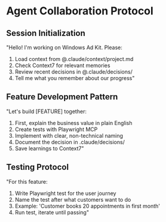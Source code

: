 # Agent Collaboration Protocol

## Session Initialization
"Hello! I'm working on Windows Ad Kit. Please:
1. Load context from @.claude/context/project.md
2. Check Context7 for relevant memories
3. Review recent decisions in @.claude/decisions/
4. Tell me what you remember about our progress"

## Feature Development Pattern
"Let's build [FEATURE] together:
1. First, explain the business value in plain English
2. Create tests with Playwright MCP
3. Implement with clear, non-technical naming
4. Document the decision in .claude/decisions/
5. Save learnings to Context7"

## Testing Protocol
"For this feature:
1. Write Playwright test for the user journey
2. Name the test after what customers want to do
3. Example: 'Customer books 20 appointments in first month'
4. Run test, iterate until passing"
